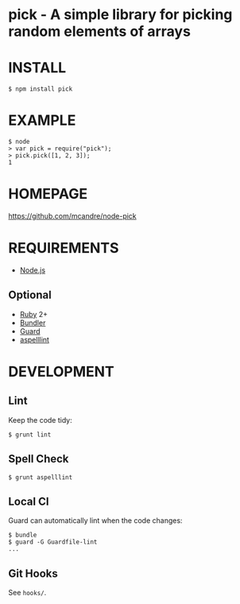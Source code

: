 # pick - A simple library for picking random elements of arrays

# INSTALL

    $ npm install pick

# EXAMPLE

    $ node
    > var pick = require("pick");
    > pick.pick([1, 2, 3]);
    1

# HOMEPAGE

https://github.com/mcandre/node-pick

# REQUIREMENTS

* [Node.js](http://nodejs.org/)

## Optional

* [Ruby](https://www.ruby-lang.org/) 2+
* [Bundler](http://bundler.io/)
* [Guard](http://guardgem.org/)
* [aspelllint](https://github.com/mcandre/aspelllint)

# DEVELOPMENT

## Lint

Keep the code tidy:

    $ grunt lint

## Spell Check

    $ grunt aspelllint

## Local CI

Guard can automatically lint when the code changes:

    $ bundle
    $ guard -G Guardfile-lint
    ...

## Git Hooks

See `hooks/`.

